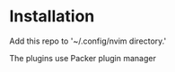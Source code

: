 # Installation

Add this repo to '~/.config/nvim directory.'

The plugins use Packer plugin manager

